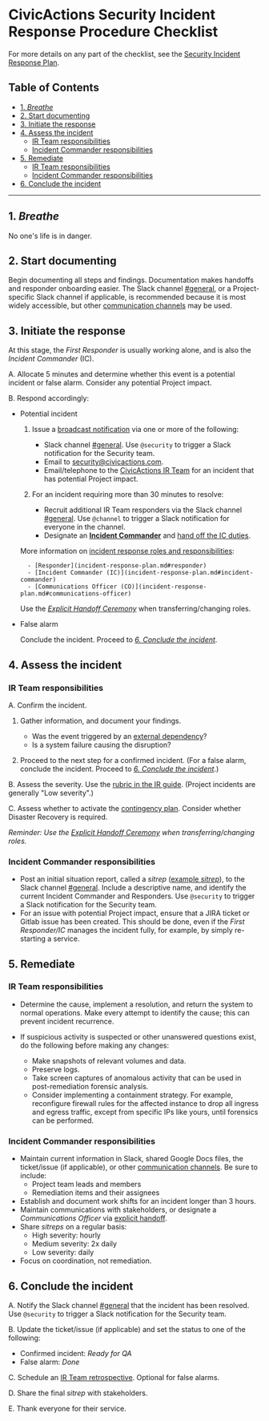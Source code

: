 # CivicActions Security Incident Response Procedure Checklist

For more details on any part of the checklist, see the [Security Incident Response Plan](incident-response-plan.md).

## Table of Contents

<!--ts-->

- [1. <em>Breathe</em>](#1-breathe)
- [2. Start documenting](#2-start-documenting)
- [3. Initiate the response](#3-initiate-the-response)
- [4. Assess the incident](#4-assess-the-incident)
  - [IR Team responsibilities](#ir-team-responsibilities)
  - [Incident Commander responsibilities](#incident-commander-responsibilities)
- [5. Remediate](#5-remediate)
  - [IR Team responsibilities](#ir-team-responsibilities-1)
  - [Incident Commander responsibilities](#incident-commander-responsibilities-1)
- [6. Conclude the incident](#6-conclude-the-incident)

<!-- Added by: fen, at: Fri Jan 22 10:45:55 PM EST 2021 -->

<!--te-->

---

## 1. _Breathe_

No one's life is in danger.

## 2. Start documenting

Begin documenting all steps and findings. Documentation makes handoffs and responder onboarding easier. The Slack channel [#general](https://civicactions.slack.com/messages/general/), or a Project-specific Slack channel if applicable, is recommended because it is most widely accessible, but other [communication channels](incident-response-plan.md#communication-channels) may be used.

## 3. Initiate the response

At this stage, the _First Responder_ is usually working alone, and is also the _Incident Commander_ (IC).

A. Allocate 5 minutes and determine whether this event is a potential incident or false alarm. Consider any potential Project impact.

B. Respond accordingly:

- Potential incident

  1.  Issue a [broadcast notification](incident-response-plan.md#communication-channels) via one or more of the following:

      - Slack channel [#general](https://civicactions.slack.com/messages/general/). Use `@security` to trigger a Slack notification for the Security team.
      - Email to [security@civicactions.com](mailto:security@civicactions.com).
      - Email/telephone to the [CivicActions IR Team](https://drive.google.com/open?id=1P9TePYm2Gkly8EjxCzA2EmlTjUIBypE7-CbCZrRN1EA) for an incident that has potential Project impact.

  2.  For an incident requiring more than 30 minutes to resolve:

      - Recruit additional IR Team responders via the Slack channel [#general](https://civicactions.slack.com/messages/general/). Use `@channel` to trigger a Slack notification for everyone in the channel.
      - Designate an [**Incident Commander**](incident-response-plan.md#incident-commander) and [hand off the IC duties](incident-response-plan.md#explicit-handoff-ceremony).

  More information on [incident response roles and responsibilities](incident-response-plan.md#roles-and-responsibilities):

        - [Responder](incident-response-plan.md#responder)
        - [Incident Commander (IC)](incident-response-plan.md#incident-commander)
        - [Communications Officer (CO)](incident-response-plan.md#communications-officer)

  Use the [_Explicit Handoff Ceremony_](incident-response-plan.md#explicit-handoff-ceremony) when transferring/changing roles.

- False alarm

  Conclude the incident. Proceed to [_6. Conclude the incident_](#6-conclude-the-incident).

## 4. Assess the incident

### IR Team responsibilities

A. Confirm the incident.

1. Gather information, and document your findings.

   - Was the event triggered by an [external dependency](contingency-plan.md#external-dependencies)?
   - Is a system failure causing the disruption?

2. Proceed to the next step for a confirmed incident. (For a false alarm, conclude the incident. Proceed to [_6. Conclude the incident_](#6-conclude-the-incident).)

B. Assess the severity. Use the [rubric in the IR guide](incident-response-plan.md#incident-severities). (Project incidents are generally "Low severity".)

C. Assess whether to activate the [contingency plan](contingency-plan.md). Consider whether Disaster Recovery is required.

_Reminder: Use the [Explicit Handoff Ceremony](incident-response-plan.md#explicit-handoff-ceremony) when transferring/changing roles._

### Incident Commander responsibilities

- Post an initial situation report, called a _sitrep_ ([example _sitrep_](incident-response-plan.md#4-assess-the-incident)), to the Slack channel [#general](https://civicactions.slack.com/messages/general/). Include a descriptive name, and identify the current Incident Commander and Responders. Use `@security` to trigger a Slack notification for the Security team.
- For an issue with potential Project impact, ensure that a JIRA ticket or Gitlab issue has been created. This should be done, even if the _First Responder/IC_ manages the incident fully, for example, by simply re-starting a service.

## 5. Remediate

### IR Team responsibilities

- Determine the cause, implement a resolution, and return the system to normal operations. Make every attempt to identify the cause; this can prevent incident recurrence.

- If suspicious activity is suspected or other unanswered questions exist, do the following before making any changes:

  - Make snapshots of relevant volumes and data.
  - Preserve logs.
  - Take screen captures of anomalous activity that can be used in post-remediation forensic analysis.
  - Consider implementing a containment strategy. For example, reconfigure firewall rules for the affected instance to drop all ingress and egress traffic, except from specific IPs like yours, until forensics can be performed.

### Incident Commander responsibilities

- Maintain current information in Slack, shared Google Docs files, the ticket/issue (if applicable), or other [communication channels](incident-response-plan.md#communication-channels). Be sure to include:
  - Project team leads and members
  - Remediation items and their assignees
- Establish and document work shifts for an incident longer than 3 hours.
- Maintain communications with stakeholders, or designate a _Communications Officer_ via [explicit handoff](incident-response-plan.md#explicit-handoff-ceremony).
- Share _sitreps_ on a regular basis:
  - High severity: hourly
  - Medium severity: 2x daily
  - Low severity: daily
- Focus on coordination, not remediation.

## 6. Conclude the incident

A. Notify the Slack channel [#general](https://civicactions.slack.com/messages/general/) that the incident has been resolved. Use `@security` to trigger a Slack notification for the Security team.

B. Update the ticket/issue (if applicable) and set the status to one of the following:

- Confirmed incident: _Ready for QA_
- False alarm: _Done_

C. Schedule an [IR Team retrospective](incident-response-plan.md#conducting-a-retrospective). Optional for false alarms.

D. Share the final _sitrep_ with stakeholders.

E. Thank everyone for their service.
